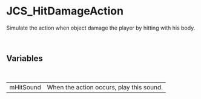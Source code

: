 <!--
   - $File: JCS_HitDamageAction.html $
   - $Date: 2018-10-01 20:42:48 $
   - $Revision: $
   - $Creator: Jen-Chieh Shen $
   - $Notice: See LICENSE.txt for modification and distribution information
   -                   Copyright © 2018 by Shen, Jen-Chieh $
-->


<div id="content-header">
  <h1>JCS_HitDamageAction</h1>
</div>

<p>
  Simulate the action when object damage the player by
  hitting with his body.
</p>


<br/>
<h2>Variables</h2>
<br/>

<table>
  <tr>
    <td>mHitSound</td>
    <td>When the action occurs, play this sound.</td>
  </tr>
</table>
